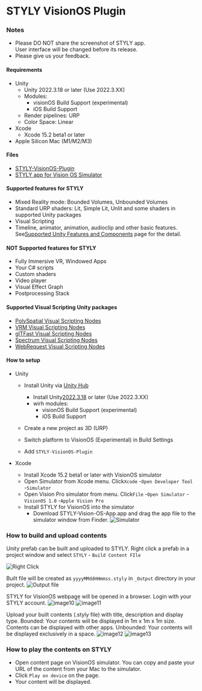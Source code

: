 # STYLY VisionOS Plugin

### Notes
* Please DO NOT share the screenshot of STYLY app.  
User interface will be changed before its release.
* Please give us your feedback.  

#### Requirements

* Unity
  * Unity 2022.3.18 or later (Use 2022.3.XX)
  * Modules:
    * visionOS Build Support (experimental)
    * iOS Build Support
  * Render pipelines: URP
  * Color Space: Linear
* Xcode
  * Xcode 15.2 beta1 or later
* Apple Silicon Mac (M1/M2/M3)

#### Files

* [STYLY-VisionOS-Plugin](https://drive.google.com/uc?export=download&id=1opDf03H5RrfYrJmeDMfXw3WCMrJ4nZWU)
* [STYLY app for Vision OS Simulator](https://drive.google.com/uc?export=download&id=1GR4Xw14_gMSG_fW7dyXPoTyFde4D6Vwz)

#### Supported features for STYLY

* Mixed Reality mode: Bounded Volumes, Unbounded Volumes
* Standard URP shaders: Lit, Simple Lit, Unlit and some shaders in supported Unity packages
* Visual Scripting
* Timeline, animator, animation, audioclip and other basic features. See[Supported Unity Features and Components](https://docs.unity3d.com/Packages/com.unity.polyspatial.visionos@0.7/manual/SupportedFeatures.html) page for the detail.

#### **NOT** Supported features for STYLY

* Fully Immersive VR, Windowed Apps
* Your C# scripts
* Custom shaders
* Video player
* Visual Effect Graph
* Postprocessing Stack

#### Supported Visual Scripting Unity packages

* [PolySpatial Visual Scripting Nodes](https://openupm.com/packages/com.styly.polyspatial-visualscripting-nodes/)
* [VRM Visual Scripting Nodes](https://openupm.com/packages/com.from2001.vrm-visualscripting-nodes/)
* [glTFast Visual Scripting Nodes](https://openupm.com/packages/com.from2001.gltfast-visualscripting-nodes/)
* [Spectrum Visual Scripting Nodes](https://openupm.com/packages/com.from2001.spectrum-visualscripting-nodes/)
* [WebRequest Visual Scripting Nodes](https://openupm.com/packages/com.styly.webrequest-visualscripting-nodes/)

#### How to setup

* Unity

  * Install Unity via [Unity Hub](https://unity.com/unity-hub)

    * Install Unity[2022.3.18](https://unity.com/ja/releases/editor/whats-new/2022.3.18) or later (Use 2022.3.XX)
    * wirh modules:
      * visionOS Build Support (experimental)
      * iOS Build Support
  * Create a new project as 3D (URP)
  * Switch platform to VisionOS (Experimental) in Build Settings
  * Add `STYLY-VisionOS-Plugin`
* Xcode

  * Install Xcode 15.2 beta1 or later with VisionOS simulator
  * Open Simulator from Xcode menu. Click`Xcode` -`Open Developer Tool` -`Simulator`
  * Open Vision Pro simulator from menu. Click`File` -`Open Simulator` -`VisionOS 1.0` -`Apple Vision Pro`
  * Install STYLY for VisionOS into the simulator
    * Download STYLY-Vision-OS-App.app and drag the app file to the simulator window from Finder.
![Simulator](https://github.com/styly-dev/PolySpatial_VisualScriptingNodes/assets/387880/0e2da2ad-f45c-4452-b71e-9339ade58fd6)

### How to build and upload contents

Unity prefab can be built and uploaded to STYLY. Right click a prefab in a project window and select `STYLY` - `Build Content FIle`

![Right Click](https://github.com/styly-dev/PolySpatial_VisualScriptingNodes/assets/387880/bb5b85d5-4106-4561-aeca-cc8a5297c5cd)

Built file will be created as `yyyyMMddHHmmss.styly` in `_Output` directory in your project.
![Output file](https://github.com/styly-dev/PolySpatial_VisualScriptingNodes/assets/387880/555c708b-787c-48a6-ba93-13c168643f44)

STYLY for VisionOS webpage will be opened in a browser. Login with your STYLY account.
![image10](https://github.com/styly-dev/PolySpatial_VisualScriptingNodes/assets/387880/b82c11f0-706d-434e-9b50-c67b6eca11f9)
![image11](https://github.com/styly-dev/PolySpatial_VisualScriptingNodes/assets/387880/3570cd01-34a0-46a3-b927-f8d087db330b)

Upload your built contents (.styly file) with title, description and display type.
Bounded: Your contents will be displayed in 1m x 1m x 1m size. Contents can be displayed with other apps.
Unbounded: Your contents will be displayed exclusively in a space.
![image12](https://github.com/styly-dev/PolySpatial_VisualScriptingNodes/assets/387880/cb70d668-9970-4d48-8d0d-941654e6aab1)
![image13](https://github.com/styly-dev/PolySpatial_VisualScriptingNodes/assets/387880/9c3e2644-d2de-4bed-bcd4-b5e2eac3f098)

### How to play the contents on STYLY

* Open content page on VisionOS simulator. You can copy and paste your URL of the content from your Mac to the simulator.
* Click `Play on device` on the page.
* Your content will be displayed.


